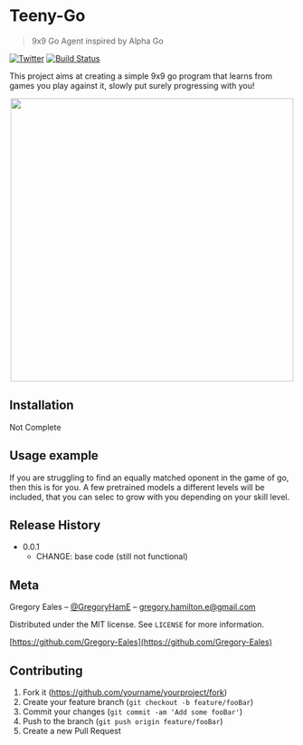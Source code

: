 # Teeny-Go
> 9x9 Go Agent inspired by Alpha Go

[![Twitter][npm-image]][npm-url]
[![Build Status][travis-image]][travis-url]

This project aims at creating a simple 9x9 go program that learns from games you play against it, slowly put surely progressing with you!

<p align="center">
  <img src="https://github.com/Gregory-Eales/Teeny-Go-Engine/blob/master/images/TeenyGoSample.png" width="500"/>
</p>

## Installation

Not Complete

## Usage example

If you are struggling to find an equally matched oponent in the game of go, then this is for you. A few pretrained models a different levels will be included, that you can selec to grow with you depending on your skill level. 


## Release History

* 0.0.1
    * CHANGE: base code (still not functional)

## Meta

Gregory Eales – [@GregoryHamE](https://twitter.com/GregoryHamE) – gregory.hamilton.e@gmail.com

Distributed under the MIT license. See ``LICENSE`` for more information.

[https://github.com/Gregory-Eales](https://github.com/Gregory-Eales)

## Contributing

1. Fork it (<https://github.com/yourname/yourproject/fork>)
2. Create your feature branch (`git checkout -b feature/fooBar`)
3. Commit your changes (`git commit -am 'Add some fooBar'`)
4. Push to the branch (`git push origin feature/fooBar`)
5. Create a new Pull Request

<!-- Markdown link & img dfn's -->
[npm-image]: https://img.shields.io/npm/v/datadog-metrics.svg?style=flat-square
[npm-url]: https://npmjs.org/package/datadog-metrics
[npm-downloads]: https://img.shields.io/npm/dm/datadog-metrics.svg?style=flat-square
[travis-image]: https://img.shields.io/travis/dbader/node-datadog-metrics/master.svg?style=flat-square
[travis-url]: https://travis-ci.org/dbader/node-datadog-metrics
[wiki]: https://github.com/yourname/yourproject/wiki

